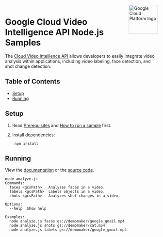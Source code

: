 <img src="https://avatars2.githubusercontent.com/u/2810941?v=3&s=96" alt="Google Cloud Platform logo" title="Google Cloud Platform" align="right" height="96" width="96"/>

# Google Cloud Video Intelligence API Node.js Samples

The [Cloud Video Intellience API][video_docs] allows developers to easily
integrate video analysis within applications, including video labeling, face
detection, and shot change detection.

[video_docs]: https://cloud.google.com/video-intelligence/docs/

## Table of Contents

* [Setup](#setup)
* [Running](#running)

## Setup

1. Read [Prerequisites][prereq] and [How to run a sample][run] first.
1. Install dependencies:

        npm install

[prereq]: ../README.md#prerequisities
[run]: ../README.md#how-to-run-a-sample

## Running

View the [documentation][analyze_docs] or the [source code][analyze_code].

```
node analyze.js
Commands:
  faces <gcsPath>   Analyzes faces in a video.
  labels <gcsPath>  Labels objects in a video.
  shots <gcsPath>   Analyzes shot changes in a video.

Options:
  --help  Show help

Examples:
  node analyze.js faces gs://demomaker/google_gmail.mp4
  node analyze.js shots gs://demomaker/cat.mp4
  node analyze.js labels gs://demomaker/google_gmail.mp4

```

[analyze_docs]: https://cloud.google.com/video-intelligence/docs
[analyze_code]: analyze.js
